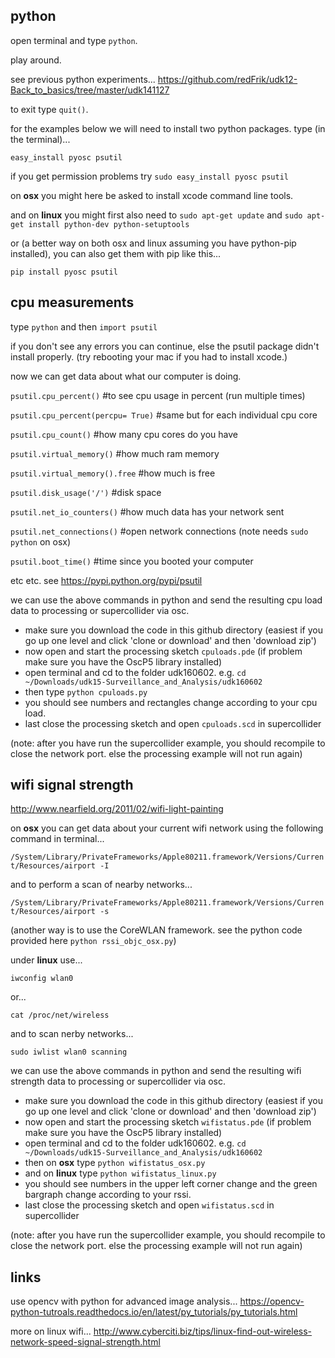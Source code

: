 python
--------------------

open terminal and type `python`.

play around.

see previous python experiments... <https://github.com/redFrik/udk12-Back_to_basics/tree/master/udk141127>

to exit type `quit()`.

for the examples below we will need to install two python packages. type (in the terminal)...

`easy_install pyosc psutil`

if you get permission problems try `sudo easy_install pyosc psutil`

on **osx** you might here be asked to install xcode command line tools.

and on **linux** you might first also need to `sudo apt-get update` and `sudo apt-get install python-dev python-setuptools`

or (a better way on both osx and linux assuming you have python-pip installed), you can also get them with pip like this...

`pip install pyosc psutil`

cpu measurements
--

type `python` and then `import psutil`

if you don't see any errors you can continue, else the psutil package didn't install properly. (try rebooting your mac if you had to install xcode.)

now we can get data about what our computer is doing.

`psutil.cpu_percent()`  #to see cpu usage in percent (run multiple times)

`psutil.cpu_percent(percpu= True)`  #same but for each individual cpu core

`psutil.cpu_count()`  #how many cpu cores do you have

`psutil.virtual_memory()`  #how much ram memory

`psutil.virtual_memory().free`  #how much is free

`psutil.disk_usage('/')`  #disk space

`psutil.net_io_counters()`  #how much data has your network sent

`psutil.net_connections()`  #open network connections (note needs `sudo python` on osx)

`psutil.boot_time()`  #time since you booted your computer

etc etc. see <https://pypi.python.org/pypi/psutil>

we can use the above commands in python and send the resulting cpu load data to processing or supercollider via osc.

* make sure you download the code in this github directory (easiest if you go up one level and click 'clone or download' and then 'download zip')
* now open and start the processing sketch `cpuloads.pde` (if problem make sure you have the OscP5 library installed)
* open terminal and cd to the folder udk160602. e.g. `cd ~/Downloads/udk15-Surveillance_and_Analysis/udk160602`
* then type `python cpuloads.py`
* you should see numbers and rectangles change according to your cpu load.
* last close the processing sketch and open `cpuloads.scd` in supercollider

(note: after you have run the supercollider example, you should recompile to close the network port. else the processing example will not run again)

wifi signal strength
--

<http://www.nearfield.org/2011/02/wifi-light-painting>

on **osx** you can get data about your current wifi network using the following command in terminal...

`/System/Library/PrivateFrameworks/Apple80211.framework/Versions/Current/Resources/airport -I`

and to perform a scan of nearby networks...

`/System/Library/PrivateFrameworks/Apple80211.framework/Versions/Current/Resources/airport -s`

(another way is to use the CoreWLAN framework. see the python code provided here `python rssi_objc_osx.py`)

under **linux** use...

`iwconfig wlan0`

or...

`cat /proc/net/wireless`

and to scan nerby networks...

`sudo iwlist wlan0 scanning`

we can use the above commands in python and send the resulting wifi strength data to processing or supercollider via osc.

* make sure you download the code in this github directory (easiest if you go up one level and click 'clone or download' and then 'download zip')
* now open and start the processing sketch `wifistatus.pde` (if problem make sure you have the OscP5 library installed)
* open terminal and cd to the folder udk160602. e.g. `cd ~/Downloads/udk15-Surveillance_and_Analysis/udk160602`
* then on **osx** type `python wifistatus_osx.py`
* and on **linux** type `python wifistatus_linux.py`
* you should see numbers in the upper left corner change and the green bargraph change according to your rssi.
* last close the processing sketch and open `wifistatus.scd` in supercollider

(note: after you have run the supercollider example, you should recompile to close the network port. else the processing example will not run again)

links
--

use opencv with python for advanced image analysis... <https://opencv-python-tutroals.readthedocs.io/en/latest/py_tutorials/py_tutorials.html>

more on linux wifi... <http://www.cyberciti.biz/tips/linux-find-out-wireless-network-speed-signal-strength.html>
